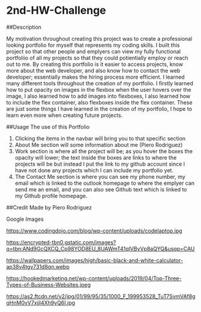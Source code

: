 # 2nd-HW-Challenge

##Description

My motivation throughout creating this project was to create a professional looking portfolio for myself that represents my coding skills. I built this project so that other people and emplyers can view my fully functional portfoliio of all my projects so that they could potientially employ or reach out to me. By creating this portfolio is it easier to access projects, know more about the web developer, and also know how to contact the web developer; essentially makes the hiring process more efficient. I learned many different tools throughout the creation of my portfolio. I firstly learned how to put opacity on images in the flexbox when the user hovers over the image, I also learned how to add images into flexboxes, I also learned how to include the flex container, also flexboxes inside the flex container. These are just some things I have learned in the creation of my portfolio, I hope to learn even more when creating future projects.

##Usage
 The use of this Portfolio 

 1. Clicking the items in the navbar will bring you to that specific section 
 2. About Me section will some information about me (Piero Rodriguez)
 3. Work section is where all the project will be; as you hover the boxes the opacity will lower; the text inside the boxes are links to where the projects will be but instead I put the link to my github account since I have not done any projects which I can include my portfolio yet.
 4. The Contact Me section is where you can see my phone number, my email which is linked to the outlook homepage to where the emplyer can send me an email, and you can also see Github text which is linked to my Github profile homepage.

 ##Credit 
 Made by Piero Rodriguez

 Google Images

 https://www.codingdojo.com/blog/wp-content/uploads/codelaptop.jpg 

 https://encrypted-tbn0.gstatic.com/images?q=tbn:ANd9GcQXCQ_Cp98YOD8EU_8UAWmT41qlVByVp8aQYQ&usqp=CAU 

 https://wallpapers.com/images/high/basic-black-and-white-calculator-ap38v4tgv731d8qn.webp 

https://hookedmarketing.net/wp-content/uploads/2019/04/Top-Three-Types-of-Business-Websites.jpeg

https://as2.ftcdn.net/v2/jpg/01/99/95/35/1000_F_199953528_TuT7SvmVAf8gqHnM0vV7xjjl4Xh9yQ6I.jpg

